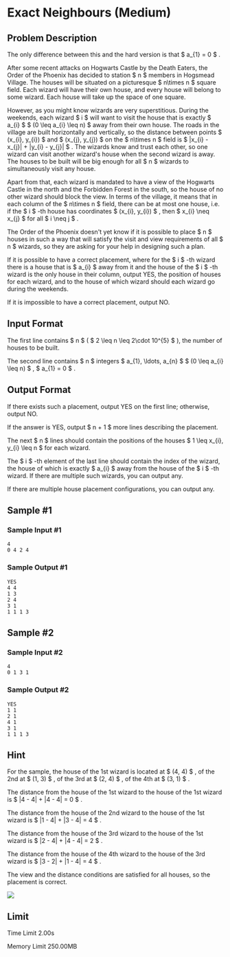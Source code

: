 # Exact Neighbours (Medium)

## Problem Description

The only difference between this and the hard version is that $ a_{1} = 0 $ .

After some recent attacks on Hogwarts Castle by the Death Eaters, the Order of the Phoenix has decided to station $ n $ members in Hogsmead Village. The houses will be situated on a picturesque $ n\times n $ square field. Each wizard will have their own house, and every house will belong to some wizard. Each house will take up the space of one square.

However, as you might know wizards are very superstitious. During the weekends, each wizard $ i $ will want to visit the house that is exactly $ a_{i} $ $ (0 \leq a_{i} \leq n) $ away from their own house. The roads in the village are built horizontally and vertically, so the distance between points $ (x_{i}, y_{i}) $ and $ (x_{j}, y_{j}) $ on the $ n\times n $ field is $  |x_{i} - x_{j}| + |y_{i} - y_{j}| $ . The wizards know and trust each other, so one wizard can visit another wizard's house when the second wizard is away. The houses to be built will be big enough for all $ n $ wizards to simultaneously visit any house.

Apart from that, each wizard is mandated to have a view of the Hogwarts Castle in the north and the Forbidden Forest in the south, so the house of no other wizard should block the view. In terms of the village, it means that in each column of the $ n\times n $ field, there can be at most one house, i.e. if the $ i $ -th house has coordinates $ (x_{i}, y_{i}) $ , then $ x_{i} \neq x_{j} $ for all $ i \neq j $ .

The Order of the Phoenix doesn't yet know if it is possible to place $ n $ houses in such a way that will satisfy the visit and view requirements of all $ n $ wizards, so they are asking for your help in designing such a plan.

If it is possible to have a correct placement, where for the $ i $ -th wizard there is a house that is $ a_{i} $ away from it and the house of the $ i $ -th wizard is the only house in their column, output YES, the position of houses for each wizard, and to the house of which wizard should each wizard go during the weekends.

If it is impossible to have a correct placement, output NO.

## Input Format

The first line contains $ n $ ( $ 2 \leq n \leq 2\cdot 10^{5} $ ), the number of houses to be built.

The second line contains $ n $ integers $ a_{1}, \ldots, a_{n} $ $ (0 \leq a_{i} \leq n) $ , $ a_{1} = 0 $ .

## Output Format

If there exists such a placement, output YES on the first line; otherwise, output NO.

If the answer is YES, output $ n + 1 $ more lines describing the placement.

The next $ n $ lines should contain the positions of the houses $ 1 \leq x_{i}, y_{i} \leq n $ for each wizard.

The $ i $ -th element of the last line should contain the index of the wizard, the house of which is exactly $ a_{i} $ away from the house of the $ i $ -th wizard. If there are multiple such wizards, you can output any.

If there are multiple house placement configurations, you can output any.

## Sample #1

### Sample Input #1

```
4
0 4 2 4
```

### Sample Output #1

```
YES
4 4
1 3
2 4
3 1
1 1 1 3
```

## Sample #2

### Sample Input #2

```
4
0 1 3 1
```

### Sample Output #2

```
YES
1 1
2 1
4 1
3 1
1 1 1 3
```

## Hint

For the sample, the house of the 1st wizard is located at $ (4, 4) $ , of the 2nd at $ (1, 3) $ , of the 3rd at $ (2, 4) $ , of the 4th at $ (3, 1) $ .

The distance from the house of the 1st wizard to the house of the 1st wizard is $ |4 - 4| + |4 - 4| = 0 $ .

The distance from the house of the 2nd wizard to the house of the 1st wizard is $ |1 - 4| + |3 - 4| = 4 $ .

The distance from the house of the 3rd wizard to the house of the 1st wizard is $ |2 - 4| + |4 - 4| = 2 $ .

The distance from the house of the 4th wizard to the house of the 3rd wizard is $ |3 - 2| + |1 - 4| = 4 $ .

The view and the distance conditions are satisfied for all houses, so the placement is correct.

 ![](https://cdn.luogu.com.cn/upload/vjudge_pic/CF1970B2/9f9f415b711c20a1d43262d4b959c18fec467842.png)

## Limit



Time Limit
2.00s

Memory Limit
250.00MB